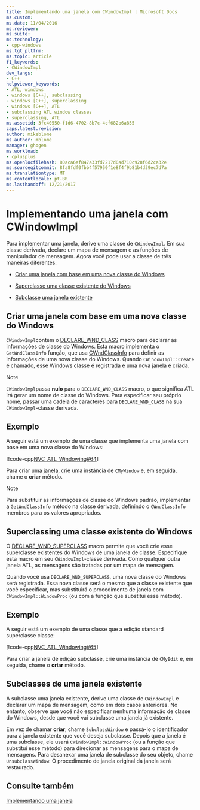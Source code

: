 ```yaml
---
title: Implementando uma janela com CWindowImpl | Microsoft Docs
ms.custom: 
ms.date: 11/04/2016
ms.reviewer: 
ms.suite: 
ms.technology:
- cpp-windows
ms.tgt_pltfrm: 
ms.topic: article
f1_keywords:
- CWindowImpl
dev_langs:
- C++
helpviewer_keywords:
- ATL, windows
- windows [C++], subclassing
- windows [C++], superclassing
- windows [C++], ATL
- subclassing ATL window classes
- superclassing, ATL
ms.assetid: 3fc40550-f1d6-4702-8b7c-4cf682b6a855
caps.latest.revision: 
author: mikeblome
ms.author: mblome
manager: ghogen
ms.workload:
- cplusplus
ms.openlocfilehash: 80aca6af847a33fd7217d0ad710c928f6d2ca32e
ms.sourcegitcommit: 8fa8fdf0fbb4f57950f1e8f4f9b81b4d39ec7d7a
ms.translationtype: MT
ms.contentlocale: pt-BR
ms.lasthandoff: 12/21/2017
---
```

# <a name="implementing-a-window-with-cwindowimpl"></a>Implementando uma janela com CWindowImpl
Para implementar uma janela, derive uma classe de `CWindowImpl`. Em sua classe derivada, declare um mapa de mensagem e as funções de manipulador de mensagem. Agora você pode usar a classe de três maneiras diferentes:  
  
-   [Criar uma janela com base em uma nova classe do Windows](#_atl_creating_a_window_based_on_a_new_windows_class)  
  
-   [Superclasse uma classe existente do Windows](#_atl_superclassing_an_existing_windows_class)  
  
-   [Subclasse uma janela existente](#_atl_subclassing_an_existing_window)  
  
##  <a name="_atl_creating_a_window_based_on_a_new_windows_class"></a>Criar uma janela com base em uma nova classe do Windows  
 `CWindowImpl`contém o [DECLARE_WND_CLASS](reference/window-class-macros.md#declare_wnd_class) macro para declarar as informações de classe do Windows. Esta macro implementa o `GetWndClassInfo` função, que usa [CWndClassInfo](../atl/reference/cwndclassinfo-class.md) para definir as informações de uma nova classe do Windows. Quando `CWindowImpl::Create` é chamado, esse Windows classe é registrada e uma nova janela é criada.  
  
> [!NOTE]
>  `CWindowImpl`passa **nulo** para o `DECLARE_WND_CLASS` macro, o que significa ATL irá gerar um nome de classe do Windows. Para especificar seu próprio nome, passar uma cadeia de caracteres para `DECLARE_WND_CLASS` na sua `CWindowImpl`-classe derivada.  
  
## <a name="example"></a>Exemplo  
 A seguir está um exemplo de uma classe que implementa uma janela com base em uma nova classe do Windows:  
  
 [!code-cpp[NVC_ATL_Windowing#64](../atl/codesnippet/cpp/implementing-a-window-with-cwindowimpl_1.h)]  
  
 Para criar uma janela, crie uma instância de `CMyWindow` e, em seguida, chame o **criar** método.  
  
> [!NOTE]
>  Para substituir as informações de classe do Windows padrão, implementar a `GetWndClassInfo` método na classe derivada, definindo o `CWndClassInfo` membros para os valores apropriados.  
  
##  <a name="_atl_superclassing_an_existing_windows_class"></a>Superclassing uma classe existente do Windows  
 O [DECLARE_WND_SUPERCLASS](reference/window-class-macros.md#declare_wnd_superclass) macro permite que você crie esse superclasse existentes do Windows de uma janela de classe. Especifique esta macro em seu `CWindowImpl`-classe derivada. Como qualquer outra janela ATL, as mensagens são tratadas por um mapa de mensagem.  
  
 Quando você usa `DECLARE_WND_SUPERCLASS`, uma nova classe do Windows será registrada. Essa nova classe será o mesmo que a classe existente que você especificar, mas substituirá o procedimento de janela com `CWindowImpl::WindowProc` (ou com a função que substitui esse método).  
  
## <a name="example"></a>Exemplo  
 A seguir está um exemplo de uma classe que a edição standard superclasse classe:  
  
 [!code-cpp[NVC_ATL_Windowing#65](../atl/codesnippet/cpp/implementing-a-window-with-cwindowimpl_2.h)]  
  
 Para criar a janela de edição subclasse, crie uma instância de `CMyEdit` e, em seguida, chame o **criar** método.  
  
##  <a name="_atl_subclassing_an_existing_window"></a>Subclasses de uma janela existente  
 A subclasse uma janela existente, derive uma classe de `CWindowImpl` e declarar um mapa de mensagem, como em dois casos anteriores. No entanto, observe que você não especificar nenhuma informação de classe do Windows, desde que você vai subclasse uma janela já existente.  
  
 Em vez de chamar **criar**, chame `SubclassWindow` e passá-lo o identificador para a janela existente que você deseja subclasse. Depois que a janela é uma subclasse, ele usará `CWindowImpl::WindowProc` (ou a função que substitui esse método) para direcionar as mensagens para o mapa de mensagens. Para desanexar uma janela de subclasse do seu objeto, chame `UnsubclassWindow`. O procedimento de janela original da janela será restaurado.  
  
## <a name="see-also"></a>Consulte também  
 [Implementando uma janela](../atl/implementing-a-window.md)

